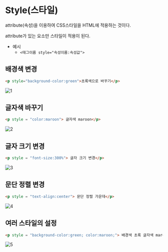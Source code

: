 # Style(스타일)
attribute(속성)을 이용하여 CSS스타일을 HTML에 적용하는 것이다.

attribute가 있는 요소만 스타일이 적용이 된다.

+ 예시
    + `<태그이름 style="속성이름:속성값">`


## 배경색 변경

```html
<p style="background-color:green">초록색으로 바꾸기</p>
```

![1](https://user-images.githubusercontent.com/38696775/153705990-f5f524dd-3e86-411a-92d2-d0de118d52a0.png)


## 글자색 바꾸기

```html
<p style = "color:maroon"> 글자색 maroon</p>
```

![2](https://user-images.githubusercontent.com/38696775/153706001-b11c4b15-a5cb-447a-8b48-763487f5935a.png)

## 글자 크기 변경

```html
<p style = "font-size:300%"> 글자 크기 변경</p>
```

![3](https://user-images.githubusercontent.com/38696775/153706004-dbea796b-96fa-493f-9b48-3fb31acc44d9.png)


## 문단 정렬 변경

```html
<p style = "text-align:center"> 문단 정렬 가운데</p>
```

![4](https://user-images.githubusercontent.com/38696775/153706010-91430b87-89b9-467d-ae2b-35996eb57872.png)


## 여러 스타일의 설정

```html
<p style = "background-color:green; color:maroon;"> 배경색 초록 글자색 maroon</p>
```

![5](https://user-images.githubusercontent.com/38696775/153706015-5c0a6e51-100b-4c85-ba5f-5a210088af8f.png)

